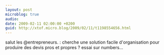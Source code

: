 ```yaml
---
layout: post
microblog: true
audio: 
date: 2009-02-11 02:00:00 +0200
guid: http://xtof.micro.blog/2009/02/11/t1198554656.html
---
```

salut les @entrepreneurs. : cherche une solution facile d'organisation pour produire des devis pros et propres  ? essai sur numbers...
